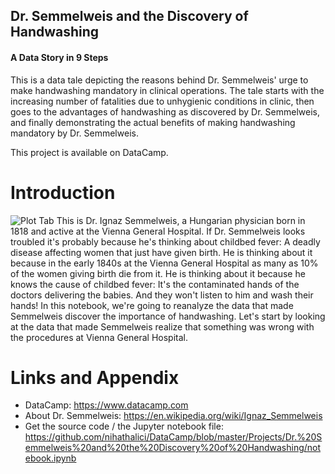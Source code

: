 ## Dr. Semmelweis and the Discovery of Handwashing
#### A Data Story in 9 Steps

This is a data tale depicting the reasons behind Dr. Semmelweis' urge to make handwashing mandatory in clinical operations. The tale starts with the increasing number of fatalities due to unhygienic conditions in clinic, then goes to the advantages of handwashing as discovered by Dr. Semmelweis, and finally demonstrating the actual benefits of making handwashing mandatory by Dr. Semmelweis.

This project is available on DataCamp.

Introduction
========================================================

![Plot Tab](https://upload.wikimedia.org/wikipedia/commons/thumb/f/f8/Ignaz_Semmelweis_1860.jpg/220px-Ignaz_Semmelweis_1860.jpg) <!-- .element height="50%" width="50%" -->
This is Dr. Ignaz Semmelweis, a Hungarian physician born in 1818 and active at the Vienna General Hospital. If Dr. Semmelweis looks troubled it's probably because he's thinking about childbed fever: A deadly disease affecting women that just have given birth. He is thinking about it because in the early 1840s at the Vienna General Hospital as many as 10% of the women giving birth die from it. He is thinking about it because he knows the cause of childbed fever: It's the contaminated hands of the doctors delivering the babies. And they won't listen to him and wash their hands! In this notebook, we're going to reanalyze the data that made Semmelweis discover the importance of handwashing. Let's start by looking at the data that made Semmelweis realize that something was wrong with the procedures at Vienna General Hospital.


Links and Appendix
========================================================

- DataCamp: https://www.datacamp.com
- About Dr. Semmelweis: https://en.wikipedia.org/wiki/Ignaz_Semmelweis
- Get the source code / the Jupyter notebook file: https://github.com/nihathalici/DataCamp/blob/master/Projects/Dr.%20Semmelweis%20and%20the%20Discovery%20of%20Handwashing/notebook.ipynb
